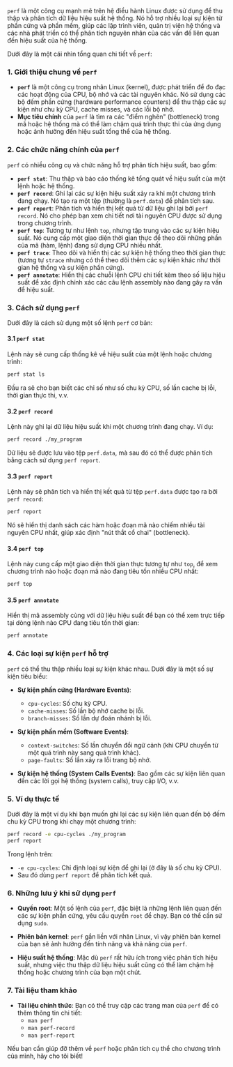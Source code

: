 `perf` là một công cụ mạnh mẽ trên hệ điều hành Linux được sử dụng để thu thập và phân tích dữ liệu hiệu suất hệ thống. Nó hỗ trợ nhiều loại sự kiện từ phần cứng và phần mềm, giúp các lập trình viên, quản trị viên hệ thống và các nhà phát triển có thể phân tích nguyên nhân của các vấn đề liên quan đến hiệu suất của hệ thống.

Dưới đây là một cái nhìn tổng quan chi tiết về `perf`:

### 1. **Giới thiệu chung về `perf`**

- **`perf`** là một công cụ trong nhân Linux (kernel), được phát triển để đo đạc các hoạt động của CPU, bộ nhớ và các tài nguyên khác. Nó sử dụng các bộ đếm phần cứng (hardware performance counters) để thu thập các sự kiện như chu kỳ CPU, cache misses, và các lỗi bộ nhớ.
- **Mục tiêu chính** của `perf` là tìm ra các "điểm nghẽn" (bottleneck) trong mã hoặc hệ thống mà có thể làm chậm quá trình thực thi của ứng dụng hoặc ảnh hưởng đến hiệu suất tổng thể của hệ thống.

### 2. **Các chức năng chính của `perf`**

`perf` có nhiều công cụ và chức năng hỗ trợ phân tích hiệu suất, bao gồm:

- **`perf stat`**: Thu thập và báo cáo thống kê tổng quát về hiệu suất của một lệnh hoặc hệ thống.
- **`perf record`**: Ghi lại các sự kiện hiệu suất xảy ra khi một chương trình đang chạy. Nó tạo ra một tệp (thường là `perf.data`) để phân tích sau.
- **`perf report`**: Phân tích và hiển thị kết quả từ dữ liệu ghi lại bởi `perf record`. Nó cho phép bạn xem chi tiết nơi tài nguyên CPU được sử dụng trong chương trình.
- **`perf top`**: Tương tự như lệnh `top`, nhưng tập trung vào các sự kiện hiệu suất. Nó cung cấp một giao diện thời gian thực để theo dõi những phần của mã (hàm, lệnh) đang sử dụng CPU nhiều nhất.
- **`perf trace`**: Theo dõi và hiển thị các sự kiện hệ thống theo thời gian thực (tương tự `strace` nhưng có thể theo dõi thêm các sự kiện khác như thời gian hệ thống và sự kiện phần cứng).
- **`perf annotate`**: Hiển thị các chuỗi lệnh CPU chi tiết kèm theo số liệu hiệu suất để xác định chính xác các câu lệnh assembly nào đang gây ra vấn đề hiệu suất.

### 3. **Cách sử dụng `perf`**

Dưới đây là cách sử dụng một số lệnh `perf` cơ bản:

#### 3.1 **`perf stat`**

Lệnh này sẽ cung cấp thống kê về hiệu suất của một lệnh hoặc chương trình:

```bash
perf stat ls
```

Đầu ra sẽ cho bạn biết các chỉ số như số chu kỳ CPU, số lần cache bị lỗi, thời gian thực thi, v.v.

#### 3.2 **`perf record`**

Lệnh này ghi lại dữ liệu hiệu suất khi một chương trình đang chạy. Ví dụ:

```bash
perf record ./my_program
```

Dữ liệu sẽ được lưu vào tệp `perf.data`, mà sau đó có thể được phân tích bằng cách sử dụng `perf report`.

#### 3.3 **`perf report`**

Lệnh này sẽ phân tích và hiển thị kết quả từ tệp `perf.data` được tạo ra bởi `perf record`:

```bash
perf report
```

Nó sẽ hiển thị danh sách các hàm hoặc đoạn mã nào chiếm nhiều tài nguyên CPU nhất, giúp xác định "nút thắt cổ chai" (bottleneck).

#### 3.4 **`perf top`**

Lệnh này cung cấp một giao diện thời gian thực tương tự như `top`, để xem chương trình nào hoặc đoạn mã nào đang tiêu tốn nhiều CPU nhất:

```bash
perf top
```

#### 3.5 **`perf annotate`**

Hiển thị mã assembly cùng với dữ liệu hiệu suất để bạn có thể xem trực tiếp tại dòng lệnh nào CPU đang tiêu tốn thời gian:

```bash
perf annotate
```

### 4. **Các loại sự kiện `perf` hỗ trợ**

`perf` có thể thu thập nhiều loại sự kiện khác nhau. Dưới đây là một số sự kiện tiêu biểu:

- **Sự kiện phần cứng (Hardware Events)**:

  - `cpu-cycles`: Số chu kỳ CPU.
  - `cache-misses`: Số lần bộ nhớ cache bị lỗi.
  - `branch-misses`: Số lần dự đoán nhánh bị lỗi.

- **Sự kiện phần mềm (Software Events)**:

  - `context-switches`: Số lần chuyển đổi ngữ cảnh (khi CPU chuyển từ một quá trình này sang quá trình khác).
  - `page-faults`: Số lần xảy ra lỗi trang bộ nhớ.

- **Sự kiện hệ thống (System Calls Events)**: Bao gồm các sự kiện liên quan đến các lời gọi hệ thống (system calls), truy cập I/O, v.v.

### 5. **Ví dụ thực tế**

Dưới đây là một ví dụ khi bạn muốn ghi lại các sự kiện liên quan đến bộ đếm chu kỳ CPU trong khi chạy một chương trình:

```bash
perf record -e cpu-cycles ./my_program
perf report
```

Trong lệnh trên:

- `-e cpu-cycles`: Chỉ định loại sự kiện để ghi lại (ở đây là số chu kỳ CPU).
- Sau đó dùng `perf report` để phân tích kết quả.

### 6. **Những lưu ý khi sử dụng `perf`**

- **Quyền root**: Một số lệnh của `perf`, đặc biệt là những lệnh liên quan đến các sự kiện phần cứng, yêu cầu quyền `root` để chạy. Bạn có thể cần sử dụng `sudo`.
- **Phiên bản kernel**: `perf` gắn liền với nhân Linux, vì vậy phiên bản kernel của bạn sẽ ảnh hưởng đến tính năng và khả năng của `perf`.

- **Hiệu suất hệ thống**: Mặc dù `perf` rất hữu ích trong việc phân tích hiệu suất, nhưng việc thu thập dữ liệu hiệu suất cũng có thể làm chậm hệ thống hoặc chương trình của bạn một chút.

### 7. **Tài liệu tham khảo**

- **Tài liệu chính thức**: Bạn có thể truy cập các trang man của `perf` để có thêm thông tin chi tiết:
  - `man perf`
  - `man perf-record`
  - `man perf-report`

Nếu bạn cần giúp đỡ thêm về `perf` hoặc phân tích cụ thể cho chương trình của mình, hãy cho tôi biết!
